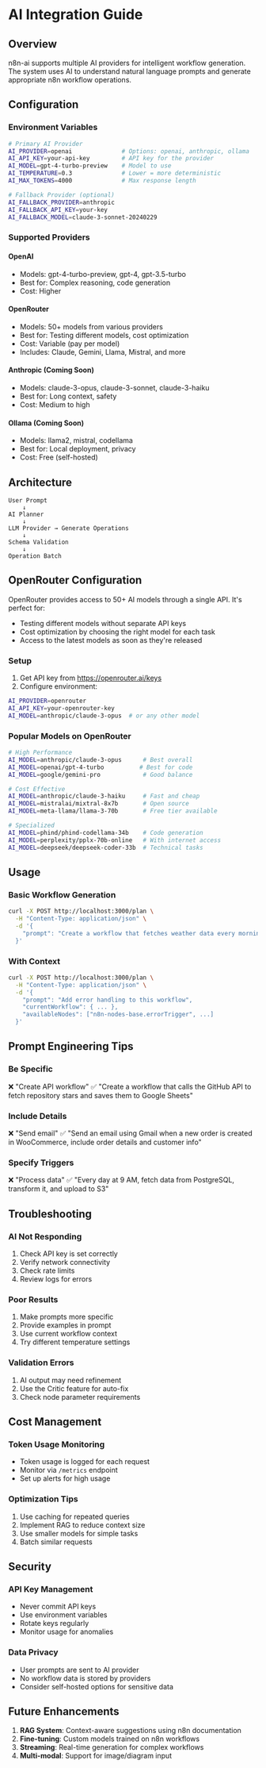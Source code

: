# AI Integration Guide

## Overview

n8n-ai supports multiple AI providers for intelligent workflow generation. The system uses AI to understand natural language prompts and generate appropriate n8n workflow operations.

## Configuration

### Environment Variables

```bash
# Primary AI Provider
AI_PROVIDER=openai              # Options: openai, anthropic, ollama
AI_API_KEY=your-api-key         # API key for the provider
AI_MODEL=gpt-4-turbo-preview    # Model to use
AI_TEMPERATURE=0.3              # Lower = more deterministic
AI_MAX_TOKENS=4000              # Max response length

# Fallback Provider (optional)
AI_FALLBACK_PROVIDER=anthropic
AI_FALLBACK_API_KEY=your-key
AI_FALLBACK_MODEL=claude-3-sonnet-20240229
```

### Supported Providers

#### OpenAI
- Models: gpt-4-turbo-preview, gpt-4, gpt-3.5-turbo
- Best for: Complex reasoning, code generation
- Cost: Higher

#### OpenRouter
- Models: 50+ models from various providers
- Best for: Testing different models, cost optimization
- Cost: Variable (pay per model)
- Includes: Claude, Gemini, Llama, Mistral, and more

#### Anthropic (Coming Soon)
- Models: claude-3-opus, claude-3-sonnet, claude-3-haiku
- Best for: Long context, safety
- Cost: Medium to high

#### Ollama (Coming Soon)
- Models: llama2, mistral, codellama
- Best for: Local deployment, privacy
- Cost: Free (self-hosted)

## Architecture

```
User Prompt
    ↓
AI Planner
    ↓
LLM Provider → Generate Operations
    ↓
Schema Validation
    ↓
Operation Batch
```

## OpenRouter Configuration

OpenRouter provides access to 50+ AI models through a single API. It's perfect for:
- Testing different models without separate API keys
- Cost optimization by choosing the right model for each task
- Access to the latest models as soon as they're released

### Setup
1. Get API key from https://openrouter.ai/keys
2. Configure environment:
```bash
AI_PROVIDER=openrouter
AI_API_KEY=your-openrouter-key
AI_MODEL=anthropic/claude-3-opus  # or any other model
```

### Popular Models on OpenRouter
```bash
# High Performance
AI_MODEL=anthropic/claude-3-opus      # Best overall
AI_MODEL=openai/gpt-4-turbo          # Best for code
AI_MODEL=google/gemini-pro            # Good balance

# Cost Effective
AI_MODEL=anthropic/claude-3-haiku     # Fast and cheap
AI_MODEL=mistralai/mixtral-8x7b       # Open source
AI_MODEL=meta-llama/llama-3-70b       # Free tier available

# Specialized
AI_MODEL=phind/phind-codellama-34b    # Code generation
AI_MODEL=perplexity/pplx-70b-online   # With internet access
AI_MODEL=deepseek/deepseek-coder-33b  # Technical tasks
```

## Usage

### Basic Workflow Generation

```bash
curl -X POST http://localhost:3000/plan \
  -H "Content-Type: application/json" \
  -d '{
    "prompt": "Create a workflow that fetches weather data every morning and sends it to Slack"
  }'
```

### With Context

```bash
curl -X POST http://localhost:3000/plan \
  -H "Content-Type: application/json" \
  -d '{
    "prompt": "Add error handling to this workflow",
    "currentWorkflow": { ... },
    "availableNodes": ["n8n-nodes-base.errorTrigger", ...]
  }'
```

## Prompt Engineering Tips

### Be Specific
❌ "Create API workflow"
✅ "Create a workflow that calls the GitHub API to fetch repository stars and saves them to Google Sheets"

### Include Details
❌ "Send email"
✅ "Send an email using Gmail when a new order is created in WooCommerce, include order details and customer info"

### Specify Triggers
❌ "Process data"
✅ "Every day at 9 AM, fetch data from PostgreSQL, transform it, and upload to S3"

## Troubleshooting

### AI Not Responding
1. Check API key is set correctly
2. Verify network connectivity
3. Check rate limits
4. Review logs for errors

### Poor Results
1. Make prompts more specific
2. Provide examples in prompt
3. Use current workflow context
4. Try different temperature settings

### Validation Errors
1. AI output may need refinement
2. Use the Critic feature for auto-fix
3. Check node parameter requirements

## Cost Management

### Token Usage Monitoring
- Token usage is logged for each request
- Monitor via `/metrics` endpoint
- Set up alerts for high usage

### Optimization Tips
1. Use caching for repeated queries
2. Implement RAG to reduce context size
3. Use smaller models for simple tasks
4. Batch similar requests

## Security

### API Key Management
- Never commit API keys
- Use environment variables
- Rotate keys regularly
- Monitor usage for anomalies

### Data Privacy
- User prompts are sent to AI provider
- No workflow data is stored by providers
- Consider self-hosted options for sensitive data

## Future Enhancements

1. **RAG System**: Context-aware suggestions using n8n documentation
2. **Fine-tuning**: Custom models trained on n8n workflows
3. **Streaming**: Real-time generation for complex workflows
4. **Multi-modal**: Support for image/diagram input